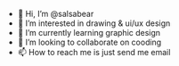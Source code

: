 - 👋 Hi, I’m @salsabear
- 👀 I’m interested in drawing & ui/ux design
- 🌱 I’m currently learning graphic design
- 💞️ I’m looking to collaborate on cooding
- 📫 How to reach me is just send me email

<!---
salsabear/salsabear is a ✨ special ✨ repository because its `README.md` (this file) appears on your GitHub profile.
You can click the Preview link to take a look at your changes.
--->
